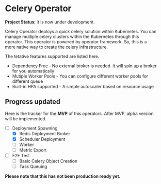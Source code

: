 # Celery Operator

**Project Status**: It is now under development.

Celery Operator deploys a quick celery solution within Kubernetes. You can manage multiple celery clusters
within the Kubernetes through this operator. This operator is powered by operator framework. So, this is a more
native way to create the celery infrastructure.

The tetative features supported are listed here.
* Dependency Free - No external broker is needed. It will spin up a broker for you automatically
* Mutiple Worker Pools - You can configure different worker pools for different queue
* Built-in HPA supported - A simple autoscaler based on resource usage

## Progress updated
Here is the tracker for the **MVP** of this operators. After MVP, alpha version will be implemented.

- [ ] Deployment Spawning
    - [X] Redis Deployment Broker
    - [X] Scheduler Deployment
    - [ ] Worker
    - [ ] Metric Export
- [ ] E2E Test
    - [ ] Basic Celery Object Creation
    - [ ] Task Queuing

**Please note that this has not been production ready yet.**
